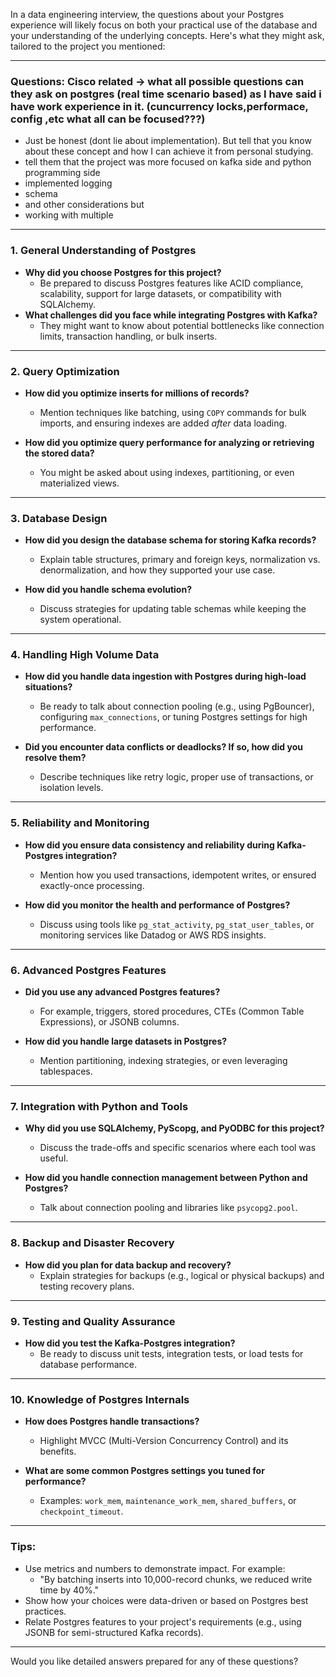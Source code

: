 In a data engineering interview, the questions about your Postgres experience will likely focus on both your practical use of the database and your understanding of the underlying concepts. Here's what they might ask, tailored to the project you mentioned:

---

### Questions: **Cisco related** -> what all possible questions can they ask on postgres (real time scenario based) as I have said i have work experience in it. (cuncurrency locks,performace, config ,etc what all can be focused???)

- Just be honest (dont lie about implementation). But tell that you know about these concept and how I can achieve it from personal studying.
- tell them that the project was more focused on kafka side and python programming side
- implemented logging
- schema
- and other considerations but
- working with multiple

---

### **1. General Understanding of Postgres**

- **Why did you choose Postgres for this project?**
  - Be prepared to discuss Postgres features like ACID compliance, scalability, support for large datasets, or compatibility with SQLAlchemy.
- **What challenges did you face while integrating Postgres with Kafka?**
  - They might want to know about potential bottlenecks like connection limits, transaction handling, or bulk inserts.

---

### **2. Query Optimization**

- **How did you optimize inserts for millions of records?**

  - Mention techniques like batching, using `COPY` commands for bulk imports, and ensuring indexes are added _after_ data loading.

- **How did you optimize query performance for analyzing or retrieving the stored data?**
  - You might be asked about using indexes, partitioning, or even materialized views.

---

### **3. Database Design**

- **How did you design the database schema for storing Kafka records?**

  - Explain table structures, primary and foreign keys, normalization vs. denormalization, and how they supported your use case.

- **How did you handle schema evolution?**
  - Discuss strategies for updating table schemas while keeping the system operational.

---

### **4. Handling High Volume Data**

- **How did you handle data ingestion with Postgres during high-load situations?**

  - Be ready to talk about connection pooling (e.g., using PgBouncer), configuring `max_connections`, or tuning Postgres settings for high performance.

- **Did you encounter data conflicts or deadlocks? If so, how did you resolve them?**
  - Describe techniques like retry logic, proper use of transactions, or isolation levels.

---

### **5. Reliability and Monitoring**

- **How did you ensure data consistency and reliability during Kafka-Postgres integration?**

  - Mention how you used transactions, idempotent writes, or ensured exactly-once processing.

- **How did you monitor the health and performance of Postgres?**
  - Discuss using tools like `pg_stat_activity`, `pg_stat_user_tables`, or monitoring services like Datadog or AWS RDS insights.

---

### **6. Advanced Postgres Features**

- **Did you use any advanced Postgres features?**

  - For example, triggers, stored procedures, CTEs (Common Table Expressions), or JSONB columns.

- **How did you handle large datasets in Postgres?**
  - Mention partitioning, indexing strategies, or even leveraging tablespaces.

---

### **7. Integration with Python and Tools**

- **Why did you use SQLAlchemy, PyScopg, and PyODBC for this project?**

  - Discuss the trade-offs and specific scenarios where each tool was useful.

- **How did you handle connection management between Python and Postgres?**
  - Talk about connection pooling and libraries like `psycopg2.pool`.

---

### **8. Backup and Disaster Recovery**

- **How did you plan for data backup and recovery?**
  - Explain strategies for backups (e.g., logical or physical backups) and testing recovery plans.

---

### **9. Testing and Quality Assurance**

- **How did you test the Kafka-Postgres integration?**
  - Be ready to discuss unit tests, integration tests, or load tests for database performance.

---

### **10. Knowledge of Postgres Internals**

- **How does Postgres handle transactions?**

  - Highlight MVCC (Multi-Version Concurrency Control) and its benefits.

- **What are some common Postgres settings you tuned for performance?**
  - Examples: `work_mem`, `maintenance_work_mem`, `shared_buffers`, or `checkpoint_timeout`.

---

### Tips:

- Use metrics and numbers to demonstrate impact. For example:
  - "By batching inserts into 10,000-record chunks, we reduced write time by 40%."
- Show how your choices were data-driven or based on Postgres best practices.
- Relate Postgres features to your project's requirements (e.g., using JSONB for semi-structured Kafka records).

---

Would you like detailed answers prepared for any of these questions?
